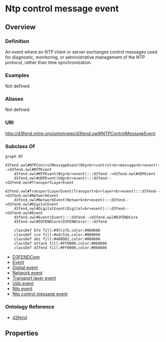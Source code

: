 # Ntp control message event

## Overview

### Definition
An event where an NTP client or server exchanges control messages used for diagnostic, monitoring, or administrative management of the NTP protocol, rather than time synchronization.

### Examples
Not defined.

### Aliases
Not defined.

### URI
http://d3fend.mitre.org/ontologies/d3fend.owl#NTPControlMessageEvent

### Subclass Of
```mermaid
graph BT
    d3fend.owl#NTPControlMessageEvent(Ntp<br>control<br>message<br>event):::d3fend-->d3fend.owl#NTPEvent
    d3fend.owl#NTPEvent(Ntp<br>event):::d3fend-->d3fend.owl#UDPEvent
    d3fend.owl#UDPEvent(Udp<br>event):::d3fend-->d3fend.owl#TransportLayerEvent
    d3fend.owl#TransportLayerEvent(Transport<br>layer<br>event):::d3fend-->d3fend.owl#NetworkEvent
    d3fend.owl#NetworkEvent(Network<br>event):::d3fend-->d3fend.owl#DigitalEvent
    d3fend.owl#DigitalEvent(Digital<br>event):::d3fend-->d3fend.owl#Event
    d3fend.owl#Event(Event):::d3fend-->d3fend.owl#D3FENDCore
    d3fend.owl#D3FENDCore(D3FENDCore):::d3fend
    
    classDef bfo fill:#97c1fb,color:#060606
    classDef cco fill:#e4c51e,color:#060606
    classDef abi fill:#48DD82,color:#060606
    classDef attack fill:#FF0000,color:#060606
    classDef d3fend fill:#FF0000,color:#060606
```

- [D3FENDCore](/docs/ontology/reference/model/D3FENDCore/D3FENDCore.md)
- [Event](/docs/ontology/reference/model/D3FENDCore/Event/Event.md)
- [Digital event](/docs/ontology/reference/model/D3FENDCore/Event/Digital%20event/Digital%20event.md)
- [Network event](/docs/ontology/reference/model/D3FENDCore/Event/Digital%20event/Network%20event/Network%20event.md)
- [Transport layer event](/docs/ontology/reference/model/D3FENDCore/Event/Digital%20event/Network%20event/Transport%20layer%20event/Transport%20layer%20event.md)
- [Udp event](/docs/ontology/reference/model/D3FENDCore/Event/Digital%20event/Network%20event/Transport%20layer%20event/Udp%20event/Udp%20event.md)
- [Ntp event](/docs/ontology/reference/model/D3FENDCore/Event/Digital%20event/Network%20event/Transport%20layer%20event/Udp%20event/Ntp%20event/Ntp%20event.md)
- [Ntp control message event](/docs/ontology/reference/model/D3FENDCore/Event/Digital%20event/Network%20event/Transport%20layer%20event/Udp%20event/Ntp%20event/Ntp%20control%20message%20event/Ntp%20control%20message%20event.md)


### Ontology Reference
- [d3fend](http://d3fend.mitre.org/ontologies/d3fend.owl#)

## Properties
